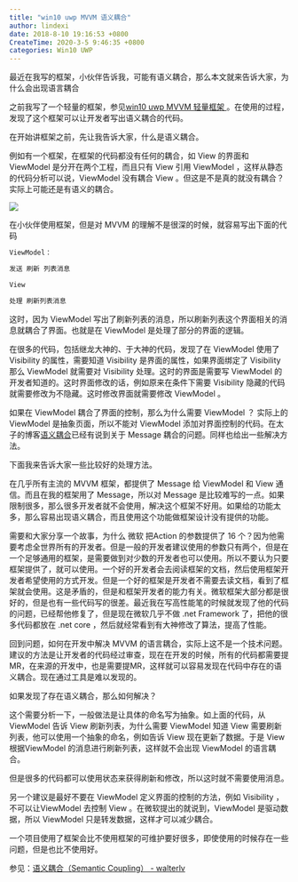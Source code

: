 ```yaml
---
title: "win10 uwp MVVM 语义耦合"
author: lindexi
date: 2018-8-10 19:16:53 +0800
CreateTime: 2020-3-5 9:46:35 +0800
categories: Win10 UWP
---
```


最近在我写的框架，小伙伴告诉我，可能有语义耦合，那么本文就来告诉大家，为什么会出现语言耦合

<!--more-->


<!-- csdn -->

之前我写了一个轻量的框架，参见[win10 uwp MVVM 轻量框架 ](https://lindexi.oschina.io/lindexi/post/win10-uwp-MVVM-%E8%BD%BB%E9%87%8F%E6%A1%86%E6%9E%B6.html )。在使用的过程，发现了这个框架可以让开发者写出语义耦合的代码。

在开始讲框架之前，先让我告诉大家，什么是语义耦合。

例如有一个框架，在框架的代码都没有任何的耦合，如 View 的界面和 ViewModel 是分开在两个工程，而且只有 View 引用 ViewModel  ，这样从静态的代码分析可以说，ViewModel 没有耦合 View 。但这是不是真的就没有耦合？实际上可能还是有语义的耦合。

![](http://image.acmx.xyz/34fdad35-5dfe-a75b-2b4b-8c5e313038e2%2F20182910446.jpg)

在小伙伴使用框架，但是对 MVVM 的理解不是很深的时候，就容易写出下面的代码

```csharp
ViewModel：

发送 刷新 列表消息

View 

处理 刷新列表消息
```

这时，因为 ViewModel 写出了刷新列表的消息，所以刷新列表这个界面相关的消息就耦合了界面。也就是在 ViewModel 是处理了部分的界面的逻辑。

在很多的代码，包括继龙大神的、于大神的代码，发现了在 ViewModel 使用了 Visibility 的属性，需要知道 Visibility 是界面的属性，如果界面绑定了 Visibility 那么 ViewModel 就需要对 Visibility 处理。这时的界面是需要写 ViewModel 的开发者知道的。这时界面修改的话，例如原来在条件下需要 Visibility 隐藏的代码就需要修改为不隐藏。这时修改界面就需要修改 ViewModel 。

如果在 ViewModel 耦合了界面的控制，那么为什么需要 ViewModel ？ 实际上的 ViewModel 是抽象页面，所以不能对 ViewModel 添加对界面控制的代码。在太子的博客[语义耦合](https://walterlv.github.io/post/semantic-coupling.html )已经有说到关于 Message 耦合的问题。同样也给出一些解决方法。

下面我来告诉大家一些比较好的处理方法。

在几乎所有主流的 MVVM 框架，都提供了 Message 给 ViewModel 和 View 通信。而且在我的框架用了 Message，所以对 Message 是比较难写的一点。如果限制很多，那么很多开发者就不会使用，解决这个框架不好用。如果给的功能太多，那么容易出现语义耦合，而且使用这个功能做框架设计没有提供的功能。

需要和大家分享一个故事，为什么 微软 把Action 的参数提供了 16 个？因为他需要考虑全世界所有的开发者。但是一般的开发者建议使用的参数只有两个，但是在一个足够通用的框架，是需要做到对少数的开发者也可以使用。所以不要认为只要框架提供了，就可以使用。一个好的开发者会去阅读框架的文档，然后使用框架开发者希望使用的方式开发。但是一个好的框架是开发者不需要去读文档，看到了框架就会使用。这是矛盾的，但是和框架开发者的能力有关。微软框架大部分都是很好的，但是也有一些代码写的很差。最近我在写高性能笔的时候就发现了他的代码的问题，已经帮他修复了，但是现在微软几乎不做 .net Framework 了，把他的很多代码都放在 .net core ，然后就经常看到有大神修改了算法，提高了性能。

回到问题，如何在开发中解决 MVVM 的语言耦合，实际上这不是一个技术问题。建议的方法是让开发者的代码经过审查，现在在开发的时候，所有的代码都需要提MR，在来源的开发中，也是需要提MR，这样就可以容易发现在代码中存在的语义耦合。现在通过工具是难以发现的。

如果发现了存在语义耦合，那么如何解决？

这个需要分析一下，一般做法是让具体的命名写为抽象。如上面的代码，从ViewModel 告诉 View 刷新列表，为什么需要 ViewModel 知道 View 需要刷新列表，他可以使用一个抽象的命名，例如告诉 View 现在更新了数据。于是 View 根据ViewModel 的消息进行刷新列表，这样就不会出现 ViewModel 的语言耦合。

但是很多的代码都可以使用状态来获得刷新和修改，所以这时就不需要使用消息。

另一个建议是最好不要在 ViewModel 定义界面的控制的方法，例如 Visibility ，不可以让ViewModel 去控制 View 。在微软提出的就说到，ViewModel 是驱动数据，所以 ViewModel 只是转发数据，这样才可以减少耦合。

一个项目使用了框架会比不使用框架的可维护要好很多，即使使用的时候存在一些问题，但是也比不使用好。

参见：[语义耦合（Semantic Coupling） - walterlv](https://walterlv.github.io/post/semantic-coupling.html )

